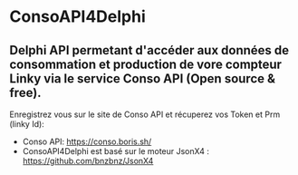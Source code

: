 # ConsoAPI4Delphi
Delphi API permetant d'accéder aux données de consommation et production de vore compteur Linky via le service Conso API (Open source & free).
-
Enregistrez vous sur le site de Conso API et récuperez vos Token et Prm (linky Id):

- Conso API: https://conso.boris.sh/
- ConsoAPI4Delphi est basé sur le moteur JsonX4 : https://github.com/bnzbnz/JsonX4
